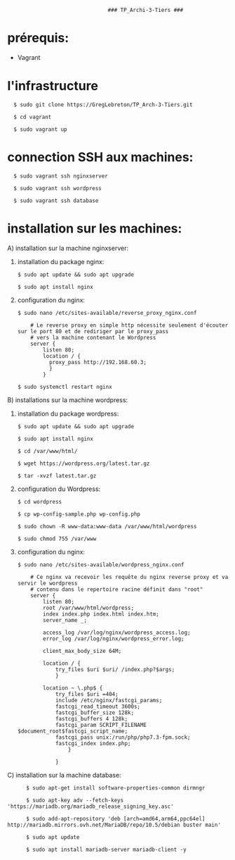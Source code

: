                                     ### TP_Archi-3-Tiers ###
 
 
 
# prérequis:

  - Vagrant
                                          
# l'infrastructure

      $ sudo git clone https://GregLebreton/TP_Arch-3-Tiers.git

      $ cd vagrant 

      $ sudo vagrant up
    
# connection SSH aux machines:

      $ sudo vagrant ssh nginxserver

      $ sudo vagrant ssh wordpress

      $ sudo vagrant ssh database
      
# installation sur les machines:
      
  A) installation sur la machine nginxserver:
  
   1) installation du package nginx:

          $ sudo apt update && sudo apt upgrade

          $ sudo apt install nginx
      
   2) configuration du nginx:
      
          $ sudo nano /etc/sites-available/reverse_proxy_nginx.conf

              # Le reverse proxy en simple http nécessite seulement d'écouter sur le port 80 et de rediriger par le proxy_pass
              # vers la machine contenant le Wordpress
              server {
                  listen 80;
                  location / {
                    proxy_pass http://192.168.60.3;
                    }
                  }

          $ sudo systemctl restart nginx
      
      
  B) installations sur la machine wordpress:
  
   1) installation du package wordpress:

          $ sudo apt update && sudo apt upgrade

          $ sudo apt install nginx

          $ cd /var/www/html/

          $ wget https://wordpress.org/latest.tar.gz

          $ tar -xvzf latest.tar.gz
      
   2) configuration du Wordpress:
 
          $ cd wordpress

          $ cp wp-config-sample.php wp-config.php

          $ sudo chown -R www-data:www-data /var/www/html/wordpress

          $ sudo chmod 755 /var/www
      
   3) configuration du nginx:
 
          $ sudo nano /etc/sites-available/wordpress_nginx.conf

              # Ce nginx va recevoir les requête du nginx reverse proxy et va servir le wordpress
              # contenu dans le repertoire racine définit dans "root"
              server {
                  listen 80;
                  root /var/www/html/wordpress;
                  index index.php index.html index.htm;
                  server_name _;

                  access_log /var/log/nginx/wordpress_access.log;
                  error_log /var/log/nginx/wordpress_error.log;

                  client_max_body_size 64M;

                  location / {
                      try_files $uri $uri/ /index.php?$args;
                      }

                  location ~ \.php$ {
                      try_files $uri =404;
                      include /etc/nginx/fastcgi_params;
                      fastcgi_read_timeout 3600s;
                      fastcgi_buffer_size 128k;
                      fastcgi_buffers 4 128k;
                      fastcgi_param SCRIPT_FILENAME $document_root$fastcgi_script_name;
                      fastcgi_pass unix:/run/php/php7.3-fpm.sock;
                      fastcgi_index index.php;
                          }

                      }
      
  C) installation sur la machine database:
  
          $ sudo apt-get install software-properties-common dirmngr

          $ sudo apt-key adv --fetch-keys 'https://mariadb.org/mariadb_release_signing_key.asc'

          $ sudo add-apt-repository 'deb [arch=amd64,arm64,ppc64el] http://mariadb.mirrors.ovh.net/MariaDB/repo/10.5/debian buster main'

          $ sudo apt update

          $ sudo apt install mariadb-server mariadb-client -y
    
      
      

       
       
       
    

